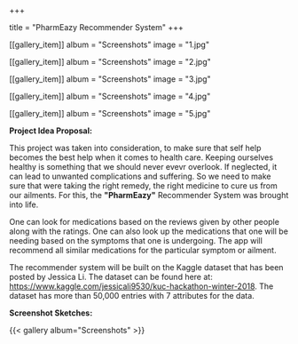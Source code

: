 +++

title = "PharmEazy Recommender System"
+++

[[gallery_item]]
album = "Screenshots"
image = "1.jpg"

[[gallery_item]]
album = "Screenshots"
image = "2.jpg"

[[gallery_item]]
album = "Screenshots"
image = "3.jpg"

[[gallery_item]]
album = "Screenshots"
image = "4.jpg"

[[gallery_item]]
album = "Screenshots"
image = "5.jpg"

**Project Idea Proposal:**

This project was taken into consideration, to make sure that self help becomes the best help when it comes to health care. Keeping ourselves healthy is something that we should never evevr overlook. If neglected, it can lead to unwanted complications and suffering. So we need to make sure that were taking the right remedy, the right medicine to cure us from our ailments. For this, the **"PharmEazy"** Recommender System was brought into life.

One can look for medications based on the reviews given by other people along with the ratings. One can also look up the medications that one will be needing based on the symptoms that one is undergoing. The app will recommend all similar medications for the particular symptom or ailment.

The recommender system will be built on the Kaggle dataset that has been posted by Jessica Li. The dataset can be found here at: https://www.kaggle.com/jessicali9530/kuc-hackathon-winter-2018. The dataset has more than 50,000 entries with 7 attributes for the data.

**Screenshot Sketches:**


{{< gallery album="Screenshots" >}}
